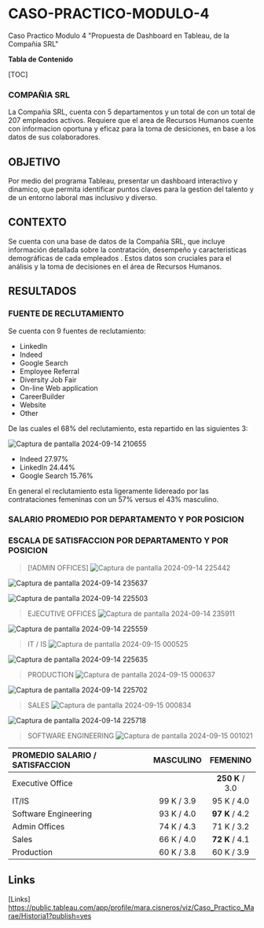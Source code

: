 # CASO-PRACTICO-MODULO-4
Caso Practico Modulo 4 "Propuesta de Dashboard en Tableau, de la Compañia SRL"

**Tabla de Contenido**

[TOC]

### COMPAÑIA SRL

La Compañia SRL, cuenta con 5 departamentos y un total de con un total de 207 empleados activos. Requiere que el area de Recursos Humanos cuente con informacion oportuna y eficaz para la toma de desiciones, en base a los datos de sus colaboradores.


## OBJETIVO
Por medio del programa Tableau, presentar un  dashboard interactivo y dinamico, que permita identificar puntos claves para la gestion del talento y de un entorno laboral mas inclusivo y diverso.


## CONTEXTO

Se cuenta con una base de datos  de la Compañía SRL, que incluye información detallada sobre la contratación, desempeño y caracteristicas demográficas de cada empleados . Estos datos son cruciales para el análisis y la toma de decisiones en el área de Recursos Humanos.


## RESULTADOS

### FUENTE DE RECLUTAMIENTO

Se cuenta con 9 fuentes de reclutamiento:

+ LinkedIn
+ Indeed
+ Google Search
+ Employee Referral
+ Diversity Job Fair
+ On-line Web application
+ CareerBuilder
+ Website
+ Other

De las cuales el 68% del reclutamiento, esta repartido en las siguientes 3:

![Captura de pantalla 2024-09-14 210655](https://github.com/user-attachments/assets/38889d7e-83b6-4cd8-8946-cb895d66a085)

+ Indeed 27.97% 
+ LinkedIn 24.44%
+ Google Search 15.76%

En general el reclutamiento esta ligeramente lidereado por las contrataciones femeninas con un 57% versus el 43% masculino.


### SALARIO PROMEDIO POR DEPARTAMENTO Y POR POSICION
### ESCALA DE SATISFACCION POR DEPARTAMENTO Y POR POSICION

> [!ADMIN OFFICES]
![Captura de pantalla 2024-09-14 225442](https://github.com/user-attachments/assets/fabd54be-34b5-4e71-875a-70d12e8a3880)
> 
![Captura de pantalla 2024-09-14 235637](https://github.com/user-attachments/assets/eb72e394-d4e5-48f8-b5c3-873720f8d677)
>
>


![Captura de pantalla 2024-09-14 225503](https://github.com/user-attachments/assets/d0b0df88-e742-454b-b7c9-d66b97a63eaa)
> EJECUTIVE OFFICES
![Captura de pantalla 2024-09-14 235911](https://github.com/user-attachments/assets/9dbd36d9-cab5-4840-b08b-9840b4dd39b4)



![Captura de pantalla 2024-09-14 225559](https://github.com/user-attachments/assets/e51d74ff-8402-4bf3-89f8-0fde74c21cf1)
> IT / IS
![Captura de pantalla 2024-09-15 000525](https://github.com/user-attachments/assets/3a7240d9-0a12-4d6e-b138-8338abc5aef0)



![Captura de pantalla 2024-09-14 225635](https://github.com/user-attachments/assets/4a1e9c6f-11c3-4ddf-a995-d5d716fd23be)
> PRODUCTION
![Captura de pantalla 2024-09-15 000637](https://github.com/user-attachments/assets/539dfadd-55b1-4e0b-8a07-8cbe6e1110a5)



![Captura de pantalla 2024-09-14 225702](https://github.com/user-attachments/assets/7552b565-6f7d-47b1-ac67-a082fe84420a)
> SALES
![Captura de pantalla 2024-09-15 000834](https://github.com/user-attachments/assets/f9ccb280-4593-4f8a-a973-fb975759f743)



![Captura de pantalla 2024-09-14 225718](https://github.com/user-attachments/assets/bf04d606-f650-4cdb-88be-31b2eac471e4)
> SOFTWARE ENGINEERING
![Captura de pantalla 2024-09-15 001021](https://github.com/user-attachments/assets/382bd925-1e0f-4960-b8eb-0558dbc08f7b)




| PROMEDIO SALARIO / SATISFACCION | MASCULINO | FEMENINO
| :--------- | :-----:| :--------:
| Executive Office  |  | **250 K** / 3.0
| IT/IS     | 99 K / 3.9 | 95 K / 4.0
| Software Engineering    | 93 K / 4.0 | **97 K** / 4.2
| Admin Offices | 74 K / 4.3 | 71 K / 3.2
| Sales | 66 K / 4.0 | **72 K** / 4.1
| Production | 60 K / 3.8 | 60 K / 3.9


## Links

[Links]
https://public.tableau.com/app/profile/mara.cisneros/viz/Caso_Practico_Marae/Historia1?publish=yes

